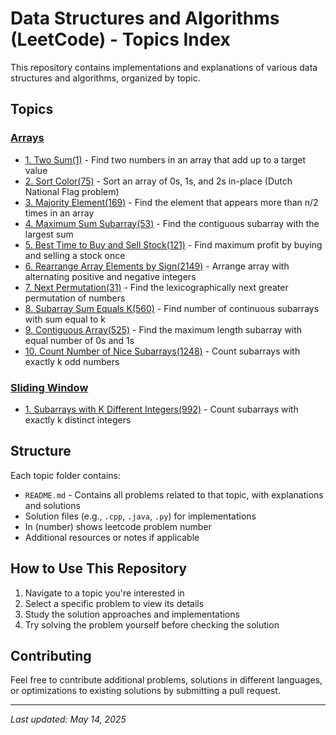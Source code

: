 # Data Structures and Algorithms (LeetCode) - Topics Index

This repository contains implementations and explanations of various data structures and algorithms, organized by topic.

## Topics

### [Arrays](/Arrays/README.md)

- [1. Two Sum(1)](/Arrays/README.md#two-sum) - Find two numbers in an array that add up to a target value
- [2. Sort Color(75)](/Arrays/README.md#sort-colors) - Sort an array of 0s, 1s, and 2s in-place (Dutch National Flag problem)
- [3. Majority Element(169)](/Arrays/README.md#majority-element) - Find the element that appears more than n/2 times in an array
- [4. Maximum Sum Subarray(53)](/Arrays/README.md#maximum-sum-subarray) - Find the contiguous subarray with the largest sum
- [5. Best Time to Buy and Sell Stock(121)](/Arrays/README.md#best-time-to-buy-and-sell-stock) - Find maximum profit by buying and selling a stock once
- [6. Rearrange Array Elements by Sign(2149)](/Arrays/README.md#rearrange-array-elements-by-sign) - Arrange array with alternating positive and negative integers
- [7. Next Permutation(31)](/Arrays/README.md#next-permutation) - Find the lexicographically next greater permutation of numbers
- [8. Subarray Sum Equals K(560)](/Arrays/README.md#subarray-sum-equals-k) - Find number of continuous subarrays with sum equal to k
- [9. Contiguous Array(525)](/Arrays/README.md#contiguous-array) - Find the maximum length subarray with equal number of 0s and 1s
- [10. Count Number of Nice Subarrays(1248)](/Arrays/README.md#count-number-of-nice-subarrays) - Count subarrays with exactly k odd numbers

### [Sliding Window](/Sliding-Window/README.md)

- [1. Subarrays with K Different Integers(992)](/Sliding-Window/README.md#subarrays-with-k-different-integers) - Count subarrays with exactly k distinct integers

## Structure

Each topic folder contains:

- `README.md` - Contains all problems related to that topic, with explanations and solutions
- Solution files (e.g., `.cpp`, `.java`, `.py`) for implementations
- In (number) shows leetcode problem number
- Additional resources or notes if applicable

## How to Use This Repository

1. Navigate to a topic you're interested in
2. Select a specific problem to view its details
3. Study the solution approaches and implementations
4. Try solving the problem yourself before checking the solution

## Contributing

Feel free to contribute additional problems, solutions in different languages, or optimizations to existing solutions by submitting a pull request.

---

_Last updated: May 14, 2025_
